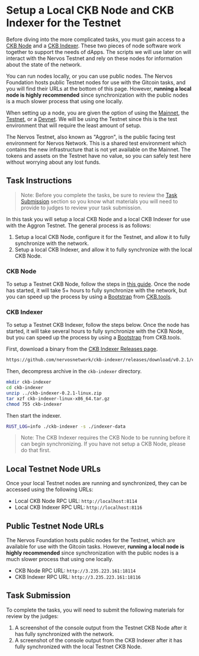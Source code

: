 # Setup a Local CKB Node and CKB Indexer for the Testnet

Before diving into the more complicated tasks, you must gain access to a [CKB Node](../conceptual-explainers/tooling.md#ckb-node) and a [CKB Indexer](../conceptual-explainers/tooling.md#ckb-indexer). These two pieces of node software work together to support the needs of dApps. The scripts we will use later on will interact with the Nervos Testnet and rely on these nodes for information about the state of the network.

You can run nodes locally, or you can use public nodes. The Nervos Foundation hosts public Testnet nodes for use with the Gitcoin tasks, and you will find their URLs at the bottom of this page. However, **running a local node is highly recommended** since synchronization with the public nodes is a much slower process that using one locally.

When setting up a node, you are given the option of using the [Mainnet](../conceptual-explainers/structure.md#mainnet--testnet--devnet), the [Testnet](../conceptual-explainers/structure.md#mainnet--testnet--devnet), or a [Devnet](../conceptual-explainers/structure.md#mainnet--testnet--devnet). We will be using the Testnet since this is the test environment that will require the least amount of setup.

The Nervos Testnet, also known as "Aggron", is the public facing test environment for Nervos Network. This is a shared test environment which contains the new infrastructure that is not yet available on the Mainnet. The tokens and assets on the Testnet have no value, so you can safely test here without worrying about any lost funds.

## Task Instructions

> Note: Before you complete the tasks, be sure to review the [Task Submission](#task-submission) section so you know what materials you will need to provide to judges to review your task submission.

In this task you will setup a local CKB Node and a local CKB Indexer for use with the Aggron Testnet. The general process is as follows:

1. Setup a local CKB Node, configure it for the Testnet, and allow it to fully synchronize with the network.
2. Setup a local CKB Indexer, and allow it to fully synchronize with the local CKB Node.

### CKB Node

To setup a Testnet CKB Node, follow the steps in [this guide](https://docs.nervos.org/docs/basics/guides/testnet). Once the node has started, it will take 5+ hours to fully synchronize with the network, but you can speed up the process by using a [Bootstrap](https://ckb.tools/bootstrap) from [CKB.tools](../conceptual-explainers/tooling.md#ckbtools).

### CKB Indexer

To setup a Testnet CKB Indexer, follow the steps below. Once the node has started, it will take several hours to fully synchronize with the CKB Node, but you can speed up the process by using a [Bootstrap](https://ckb.tools/bootstrap) from CKB.tools.

First, download a binary from the [CKB Indexer Releases page](https://github.com/nervosnetwork/ckb-indexer/releases).

```sh
https://github.com/nervosnetwork/ckb-indexer/releases/download/v0.2.1/ckb-indexer-0.2.1-linux.zip
```

Then, decompress archive in the `ckb-indexer` directory.

```sh
mkdir ckb-indexer
cd ckb-indexer
unzip ../ckb-indexer-0.2.1-linux.zip
tar xzf ckb-indexer-linux-x86_64.tar.gz
chmod 755 ckb-indexer
```

Then start the indexer.

```sh
RUST_LOG=info ./ckb-indexer -s ./indexer-data
```

> Note: The CKB Indexer requires the CKB Node to be running before it can begin synchronizing. If you have not setup a CKB Node, please do that first.

## Local Testnet Node URLs

Once your local Testnet nodes are running and synchronized, they can be accessed using the following URLs:

- Local CKB Node RPC URL: `http://localhost:8114`
- Local CKB Indexer RPC URL: `http://localhost:8116`

## Public Testnet Node URLs

The Nervos Foundation hosts public nodes for the Testnet, which are available for use with the Gitcoin tasks. However, **running a local node is highly recommended** since synchronization with the public nodes is a much slower process that using one locally.

- CKB Node RPC URL: `http://3.235.223.161:18114`
- CKB Indexer RPC URL: `http://3.235.223.161:18116`

## Task Submission

To complete the tasks, you will need to submit the following materials for review by the judges:

1. A screenshot of the console output from the Testnet CKB Node after it has fully synchronized with the network.
2. A screenshot of the console output from the CKB Indexer after it has fully synchronized with the local Testnet CKB Node.
